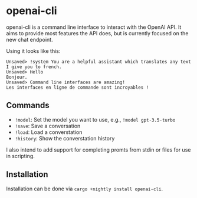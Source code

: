 # openai-cli
openai-cli is a command line interface to interact with the OpenAI API. It aims to provide most features the API does, but is currently focused on the new chat endpoint.

Using it looks like this:
```
Unsaved> !system You are a helpful assistant which translates any text I give you to french.
Unsaved> Hello
Bonjour.
Unsaved> Command line interfaces are amazing!
Les interfaces en ligne de commande sont incroyables !
```

## Commands
* `!model`: Set the model you want to use, e.g., `!model gpt-3.5-turbo`
* `!save`: Save a conversation
* `!load`: Load a converstation
* `!history`: Show the converstation history

I also intend to add support for completing promts from stdin or files for use in scripting.

## Installation
Installation can be done via `cargo +nightly install openai-cli`.

